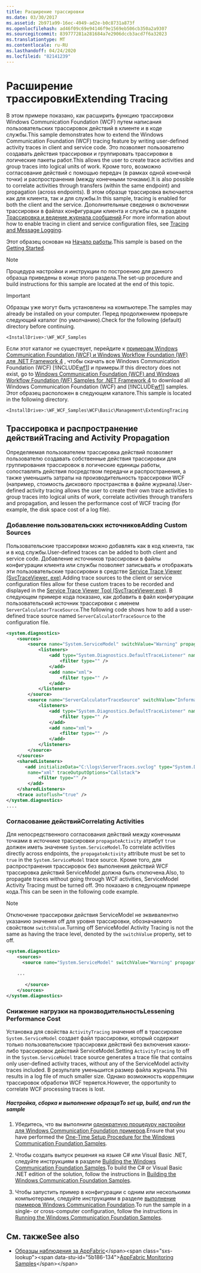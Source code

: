 ```yaml
---
title: Расширение трассировки
ms.date: 03/30/2017
ms.assetid: 2b971a99-16ec-4949-ad2e-b0c8731a873f
ms.openlocfilehash: ad46f09c69e94146f9e1569eb506cb350a2a9307
ms.sourcegitcommit: 839777281a281684a7e2906dccb3acd7f6a32023
ms.translationtype: MT
ms.contentlocale: ru-RU
ms.lasthandoff: 04/24/2020
ms.locfileid: "82141239"
---
```

# <a name="extending-tracing"></a><span data-ttu-id="5b186-102">Расширение трассировки</span><span class="sxs-lookup"><span data-stu-id="5b186-102">Extending Tracing</span></span>
<span data-ttu-id="5b186-103">В этом примере показано, как расширить функцию трассировки Windows Communication Foundation (WCF) путем написания пользовательских трассировок действий в клиенте и в коде службы.</span><span class="sxs-lookup"><span data-stu-id="5b186-103">This sample demonstrates how to extend the Windows Communication Foundation (WCF) tracing feature by writing user-defined activity traces in client and service code.</span></span> <span data-ttu-id="5b186-104">Это позволяет пользователю создавать действия трассировки и группировать трассировки в логические пакеты работ.</span><span class="sxs-lookup"><span data-stu-id="5b186-104">This allows the user to create trace activities and group traces into logical units of work.</span></span> <span data-ttu-id="5b186-105">Кроме того, возможно согласование действий с помощью передач (в рамках одной конечной точки) и распространения (между конечными точками).</span><span class="sxs-lookup"><span data-stu-id="5b186-105">It is also possible to correlate activities through transfers (within the same endpoint) and propagation (across endpoints).</span></span> <span data-ttu-id="5b186-106">В этом образце трассировка включается как для клиента, так и для службы.</span><span class="sxs-lookup"><span data-stu-id="5b186-106">In this sample, tracing is enabled for both the client and the service.</span></span> <span data-ttu-id="5b186-107">Дополнительные сведения о включении трассировки в файлах конфигурации клиента и службы см. в разделе [Трассировка и ведение журнала сообщений](../../../../docs/framework/wcf/samples/tracing-and-message-logging.md).</span><span class="sxs-lookup"><span data-stu-id="5b186-107">For more information about how to enable tracing in client and service configuration files, see [Tracing and Message Logging](../../../../docs/framework/wcf/samples/tracing-and-message-logging.md).</span></span>  
  
 <span data-ttu-id="5b186-108">Этот образец основан на [Начало работы](../../../../docs/framework/wcf/samples/getting-started-sample.md).</span><span class="sxs-lookup"><span data-stu-id="5b186-108">This sample is based on the [Getting Started](../../../../docs/framework/wcf/samples/getting-started-sample.md).</span></span>  
  
> [!NOTE]
> <span data-ttu-id="5b186-109">Процедура настройки и инструкции по построению для данного образца приведены в конце этого раздела.</span><span class="sxs-lookup"><span data-stu-id="5b186-109">The set-up procedure and build instructions for this sample are located at the end of this topic.</span></span>  
  
> [!IMPORTANT]
> <span data-ttu-id="5b186-110">Образцы уже могут быть установлены на компьютере.</span><span class="sxs-lookup"><span data-stu-id="5b186-110">The samples may already be installed on your computer.</span></span> <span data-ttu-id="5b186-111">Перед продолжением проверьте следующий каталог (по умолчанию).</span><span class="sxs-lookup"><span data-stu-id="5b186-111">Check for the following (default) directory before continuing.</span></span>  
>
> `<InstallDrive>:\WF_WCF_Samples`  
>
> <span data-ttu-id="5b186-112">Если этот каталог не существует, перейдите к [примерам Windows Communication Foundation (WCF) и Windows Workflow Foundation (WF) для .NET Framework 4](https://www.microsoft.com/download/details.aspx?id=21459) , чтобы скачать все Windows Communication Foundation (WCF) [!INCLUDE[wf1](../../../../includes/wf1-md.md)] и примеры.</span><span class="sxs-lookup"><span data-stu-id="5b186-112">If this directory does not exist, go to [Windows Communication Foundation (WCF) and Windows Workflow Foundation (WF) Samples for .NET Framework 4](https://www.microsoft.com/download/details.aspx?id=21459) to download all Windows Communication Foundation (WCF) and [!INCLUDE[wf1](../../../../includes/wf1-md.md)] samples.</span></span> <span data-ttu-id="5b186-113">Этот образец расположен в следующем каталоге.</span><span class="sxs-lookup"><span data-stu-id="5b186-113">This sample is located in the following directory.</span></span>  
>
> `<InstallDrive>:\WF_WCF_Samples\WCF\Basic\Management\ExtendingTracing`  
  
## <a name="tracing-and-activity-propagation"></a><span data-ttu-id="5b186-114">Трассировка и распространение действий</span><span class="sxs-lookup"><span data-stu-id="5b186-114">Tracing and Activity Propagation</span></span>  
 <span data-ttu-id="5b186-115">Определяемая пользователем трассировка действий позволяет пользователю создавать собственные действия трассировки для группирования трассировок в логические единицы работы, сопоставлять действия посредством передачи и распространения, а также уменьшить затраты на производительность трассировки WCF (например, стоимость дискового пространства в файле журнала).</span><span class="sxs-lookup"><span data-stu-id="5b186-115">User-defined activity tracing allows the user to create their own trace activities to group traces into logical units of work, correlate activities through transfers and propagation, and lessen the performance cost of WCF tracing (for example, the disk space cost of a log file).</span></span>  
  
### <a name="adding-custom-sources"></a><span data-ttu-id="5b186-116">Добавление пользовательских источников</span><span class="sxs-lookup"><span data-stu-id="5b186-116">Adding Custom Sources</span></span>  
 <span data-ttu-id="5b186-117">Пользовательские трассировки можно добавлять как в код клиента, так и в код службы.</span><span class="sxs-lookup"><span data-stu-id="5b186-117">User-defined traces can be added to both client and service code.</span></span> <span data-ttu-id="5b186-118">Добавление источников трассировки в файлы конфигурации клиента или службы позволяет записывать и отображать эти пользовательские трассировки в средстве [Service Trace Viewer (SvcTraceViewer. exe)](../../../../docs/framework/wcf/service-trace-viewer-tool-svctraceviewer-exe.md).</span><span class="sxs-lookup"><span data-stu-id="5b186-118">Adding trace sources to the client or service configuration files allow for these custom traces to be recorded and displayed in the [Service Trace Viewer Tool (SvcTraceViewer.exe)](../../../../docs/framework/wcf/service-trace-viewer-tool-svctraceviewer-exe.md).</span></span> <span data-ttu-id="5b186-119">В следующем примере кода показано, как добавить в файл конфигурации пользовательский источник трассировки с именем `ServerCalculatorTraceSource`.</span><span class="sxs-lookup"><span data-stu-id="5b186-119">The following code shows how to add a user-defined trace source named `ServerCalculatorTraceSource` to the configuration file.</span></span>  
  
```xml  
<system.diagnostics>  
    <sources>  
        <source name="System.ServiceModel" switchValue="Warning" propagateActivity="true">  
            <listeners>  
                <add type="System.Diagnostics.DefaultTraceListener" name="Default">  
                    <filter type="" />  
                </add>  
                <add name="xml">  
                    <filter type="" />  
                </add>  
            </listeners>  
        </source>  
        <source name="ServerCalculatorTraceSource" switchValue="Information,ActivityTracing">  
            <listeners>  
                <add type="System.Diagnostics.DefaultTraceListener" name="Default">  
                    <filter type="" />  
                </add>  
                <add name="xml">  
                    <filter type="" />  
                </add>  
            </listeners>  
        </source>  
    </sources>  
    <sharedListeners>  
       <add initializeData="C:\logs\ServerTraces.svclog" type="System.Diagnostics.XmlWriterTraceListener"  
        name="xml" traceOutputOptions="Callstack">  
            <filter type="" />  
        </add>  
    </sharedListeners>  
    <trace autoflush="true" />  
</system.diagnostics>
....
```  
  
### <a name="correlating-activities"></a><span data-ttu-id="5b186-120">Согласование действий</span><span class="sxs-lookup"><span data-stu-id="5b186-120">Correlating Activities</span></span>  
 <span data-ttu-id="5b186-121">Для непосредственного согласования действий между конечными точками в источнике трассировки `propagateActivity` атрибут `true` должен иметь значение `System.ServiceModel`.</span><span class="sxs-lookup"><span data-stu-id="5b186-121">To correlate activities directly across endpoints, the `propagateActivity` attribute must be set to `true` in the `System.ServiceModel` trace source.</span></span> <span data-ttu-id="5b186-122">Кроме того, для распространения трассировок без выполнения действий WCF трассировка действий ServiceModel должна быть отключена.</span><span class="sxs-lookup"><span data-stu-id="5b186-122">Also, to propagate traces without going through WCF activities, ServiceModel Activity Tracing must be turned off.</span></span> <span data-ttu-id="5b186-123">Это показано в следующем примере кода.</span><span class="sxs-lookup"><span data-stu-id="5b186-123">This can be seen in the following code example.</span></span>  
  
> [!NOTE]
> <span data-ttu-id="5b186-124">Отключение трассировки действия ServiceModel не эквивалентно указанию значения off для уровня трассировки, обозначаемого свойством `switchValue`.</span><span class="sxs-lookup"><span data-stu-id="5b186-124">Turning off ServiceModel Activity Tracing is not the same as having the trace level, denoted by the `switchValue` property, set to off.</span></span>  
  
```xml  
<system.diagnostics>  
    <sources>  
      <source name="System.ServiceModel" switchValue="Warning" propagateActivity="true">  
  
    ...  
  
       </source>  
    </sources>  
</system.diagnostics>  
```  
  
### <a name="lessening-performance-cost"></a><span data-ttu-id="5b186-125">Снижение нагрузки на производительность</span><span class="sxs-lookup"><span data-stu-id="5b186-125">Lessening Performance Cost</span></span>  
 <span data-ttu-id="5b186-126">Установка для свойства `ActivityTracing` значения off в трассировке `System.ServiceModel` создает файл трассировки, который содержит только пользовательские трассировки действий без включения каких-либо трассировок действий ServiceModel.</span><span class="sxs-lookup"><span data-stu-id="5b186-126">Setting `ActivityTracing` to off in the `System.ServiceModel` trace source generates a trace file that contains only user-defined activity traces, without any of the ServiceModel activity traces included.</span></span> <span data-ttu-id="5b186-127">В результате уменьшится размер файла журнала.</span><span class="sxs-lookup"><span data-stu-id="5b186-127">This results in a log file of much smaller size.</span></span> <span data-ttu-id="5b186-128">Однако возможность корреляции трассировок обработки WCF теряется.</span><span class="sxs-lookup"><span data-stu-id="5b186-128">However, the opportunity to correlate WCF processing traces is lost.</span></span>  
  
##### <a name="to-set-up-build-and-run-the-sample"></a><span data-ttu-id="5b186-129">Настройка, сборка и выполнение образца</span><span class="sxs-lookup"><span data-stu-id="5b186-129">To set up, build, and run the sample</span></span>  
  
1. <span data-ttu-id="5b186-130">Убедитесь, что вы выполнили [однократную процедуру настройки для Windows Communication Foundation примеров](../../../../docs/framework/wcf/samples/one-time-setup-procedure-for-the-wcf-samples.md).</span><span class="sxs-lookup"><span data-stu-id="5b186-130">Ensure that you have performed the [One-Time Setup Procedure for the Windows Communication Foundation Samples](../../../../docs/framework/wcf/samples/one-time-setup-procedure-for-the-wcf-samples.md).</span></span>  
  
2. <span data-ttu-id="5b186-131">Чтобы создать выпуск решения на языке C# или Visual Basic .NET, следуйте инструкциям в разделе [Building the Windows Communication Foundation Samples](../../../../docs/framework/wcf/samples/building-the-samples.md).</span><span class="sxs-lookup"><span data-stu-id="5b186-131">To build the C# or Visual Basic .NET edition of the solution, follow the instructions in [Building the Windows Communication Foundation Samples](../../../../docs/framework/wcf/samples/building-the-samples.md).</span></span>  
  
3. <span data-ttu-id="5b186-132">Чтобы запустить пример в конфигурации с одним или несколькими компьютерами, следуйте инструкциям в разделе [выполнение примеров Windows Communication Foundation](../../../../docs/framework/wcf/samples/running-the-samples.md).</span><span class="sxs-lookup"><span data-stu-id="5b186-132">To run the sample in a single- or cross-computer configuration, follow the instructions in [Running the Windows Communication Foundation Samples](../../../../docs/framework/wcf/samples/running-the-samples.md).</span></span>  
  
## <a name="see-also"></a><span data-ttu-id="5b186-133">См. также</span><span class="sxs-lookup"><span data-stu-id="5b186-133">See also</span></span>

- <span data-ttu-id="5b186-134">[Образцы наблюдения за AppFabric](https://docs.microsoft.com/previous-versions/appfabric/ff383407(v=azure.10))</span><span class="sxs-lookup"><span data-stu-id="5b186-134">[AppFabric Monitoring Samples](https://docs.microsoft.com/previous-versions/appfabric/ff383407(v=azure.10))</span></span>
